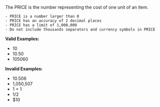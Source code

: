 <!-- markdownlint-disable-file first-line-h1 -->
The PRICE is the number representing the cost of one unit of an item. 

```info
- PRICE is a number larger than 0
- PRICE has an accuracy of 2 decimal places
- PRICE has a limit of 1,000,000
- Do not include thousands separators and currency symbols in PRICE
```

**Valid Examples:**
- 10
- 10.50
- 105060

**Invalid Examples:**
- 10.506
- 1,050,507
- 1 + 1
- 1/2
- $10
